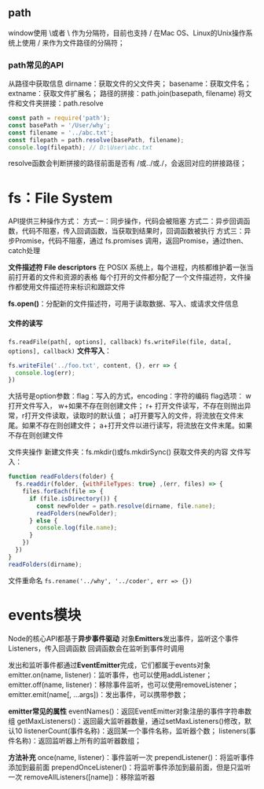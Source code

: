 ## path
window使用 \或者 \\ 作为分隔符，目前也支持 /
在Mac OS、Linux的Unix操作系统上使用 / 来作为文件路径的分隔符；
### path常见的API
从路径中获取信息
dirname：获取文件的父文件夹；
basename：获取文件名；
extname：获取文件扩展名；
路径的拼接：path.join(basepath, filename)
将文件和文件夹拼接：path.resolve
``` JavaScript
const path = require('path');
const basePath = '/User/why';
const filename = '../abc.txt';
const filepath = path.resolve(basePath, filename);
console.log(filepath); // D:\User\abc.txt
```
resolve函数会判断拼接的路径前面是否有 /或../或./，会返回对应的拼接路径；


# fs：File System
API提供三种操作方式：
方式一：同步操作，代码会被阻塞
方式二：异步回调函数，代码不阻塞，传入回调函数，当获取到结果时，回调函数被执行
方式三：异步Promise，代码不阻塞，通过 fs.promises 调用，返回Promise，通过then、catch处理
 
**文件描述符 File descriptors**
在 POSIX 系统上，每个进程，内核都维护着一张当前打开着的文件和资源的表格
每个打开的文件都分配了一个文件描述符，文件操作都使用文件描述符来标识和跟踪文件

**fs.open()**：分配新的文件描述符，可用于读取数据、写入、或请求文件信息

#### 文件的读写
`fs.readFile(path[, options], callback)`
`fs.writeFile(file, data[, options], callback)`
**文件写入**：
``` JavaScript
fs.writeFile('../foo.txt', content, {}, err => {
  console.log(err);
})
```
大括号是option参数：flag：写入的方式，encoding：字符的编码
flag选项：
w 打开文件写入， w+如果不存在则创建文件；
r+ 打开文件读写，不存在则抛出异常，r打开文件读取，读取时的默认值；
a打开要写入的文件，将流放在文件末尾。如果不存在则创建文件；
a+打开文件以进行读写，将流放在文件末尾。如果不存在则创建文件

文件夹操作
新建文件夹：fs.mkdir()或fs.mkdirSync()
获取文件夹的内容
文件写入：
``` JavaScript
function readFolders(folder) {
  fs.readdir(folder, {withFileTypes: true} ,(err, files) => {
    files.forEach(file => {
      if (file.isDirectory()) {
        const newFolder = path.resolve(dirname, file.name);
        readFolders(newFolder);
      } else {
        console.log(file.name);
      }
    })
  })
}
readFolders(dirname);
```
文件重命名
`fs.rename('../why', '../coder', err => {})`


# events模块
Node的核心API都基于**异步事件驱动**
对象**Emitters**发出事件，监听这个事件Listeners，传入回调函数
回调函数会在监听到事件时调用

发出和监听事件都通过**EventEmitter**完成，它们都属于events对象
emitter.on(name, listener)：监听事件，也可以使用addListener；
emitter.off(name, listener)：移除事件监听，也可以使用removeListener；
emitter.emit(name[, ...args])：发出事件，可以携带参数；

**emitter常见的属性**
eventNames()：返回EventEmitter对象注册的事件字符串数组
getMaxListeners()：返回最大监听器数量，通过setMaxListeners()修改，默认10
listenerCount(事件名称)：返回某一个事件名称，监听器个数；
listeners(事件名称)：返回监听器上所有的监听器数组；

**方法补充**
once(name, listener)：事件监听一次
prependListener()：将监听事件添加到最前面
prependOnceListener()：将监听事件添加到最前面，但是只监听一次
removeAllListeners([name])：移除监听器



